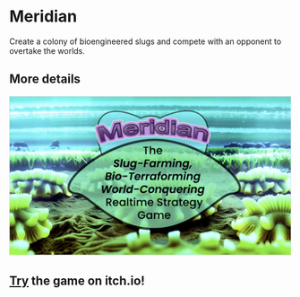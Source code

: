 # Meridian
Create a colony of bioengineered slugs and compete with an opponent to overtake the worlds.
## More details
[![Google Slides Presentation](https://github.com/asapsav/thesluggame/blob/main/google_slides_screenshot.png)](https://docs.google.com/presentation/d/17SagvqWQno7qOlzUzeRhRcqsC9uonJGxcnLzFi-RfAQ/edit?usp=sharing)
## [Try](https://meridianslugs.itch.io/meridian) the game on itch.io!


